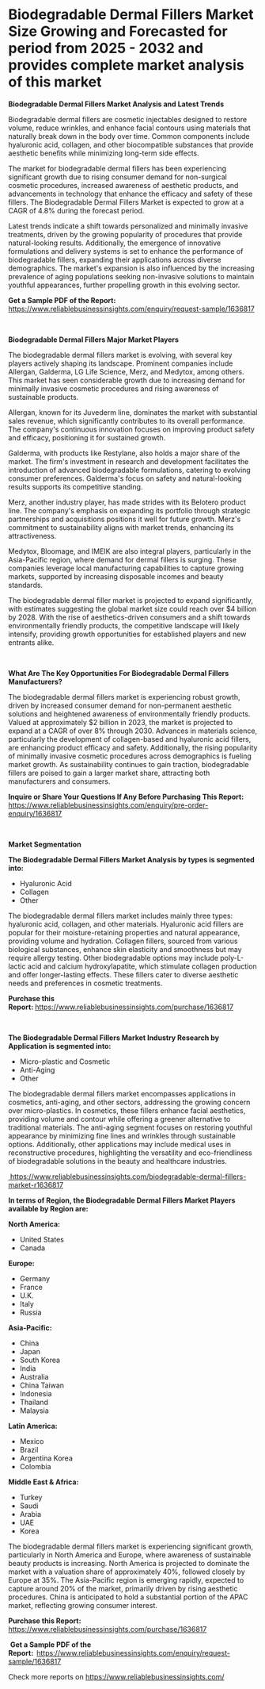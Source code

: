 <p><h1>Biodegradable Dermal Fillers Market Size Growing and Forecasted for period from 2025 - 2032 and provides complete market analysis of this market</h1></p><p><strong>Biodegradable Dermal Fillers Market Analysis and Latest Trends</strong></p>
<p><p>Biodegradable dermal fillers are cosmetic injectables designed to restore volume, reduce wrinkles, and enhance facial contours using materials that naturally break down in the body over time. Common components include hyaluronic acid, collagen, and other biocompatible substances that provide aesthetic benefits while minimizing long-term side effects. </p><p>The market for biodegradable dermal fillers has been experiencing significant growth due to rising consumer demand for non-surgical cosmetic procedures, increased awareness of aesthetic products, and advancements in technology that enhance the efficacy and safety of these fillers. The Biodegradable Dermal Fillers Market is expected to grow at a CAGR of 4.8% during the forecast period. </p><p>Latest trends indicate a shift towards personalized and minimally invasive treatments, driven by the growing popularity of procedures that provide natural-looking results. Additionally, the emergence of innovative formulations and delivery systems is set to enhance the performance of biodegradable fillers, expanding their applications across diverse demographics. The market's expansion is also influenced by the increasing prevalence of aging populations seeking non-invasive solutions to maintain youthful appearances, further propelling growth in this evolving sector.</p></p>
<p><strong>Get a Sample PDF of the Report:&nbsp;</strong> <a href="https://www.reliablebusinessinsights.com/enquiry/request-sample/1636817?utm_campaign=3086&utm_medium=2&utm_source=Github&utm_content=ia&utm_term=23032025&utm_id=biodegradable-dermal-fillers">https://www.reliablebusinessinsights.com/enquiry/request-sample/1636817</a></p>
<p>&nbsp;</p>
<p><strong>Biodegradable Dermal Fillers Major Market Players</strong></p>
<p><p>The biodegradable dermal fillers market is evolving, with several key players actively shaping its landscape. Prominent companies include Allergan, Galderma, LG Life Science, Merz, and Medytox, among others. This market has seen considerable growth due to increasing demand for minimally invasive cosmetic procedures and rising awareness of sustainable products.</p><p>Allergan, known for its Juvederm line, dominates the market with substantial sales revenue, which significantly contributes to its overall performance. The company's continuous innovation focuses on improving product safety and efficacy, positioning it for sustained growth.</p><p>Galderma, with products like Restylane, also holds a major share of the market. The firm's investment in research and development facilitates the introduction of advanced biodegradable formulations, catering to evolving consumer preferences. Galderma's focus on safety and natural-looking results supports its competitive standing.</p><p>Merz, another industry player, has made strides with its Belotero product line. The company's emphasis on expanding its portfolio through strategic partnerships and acquisitions positions it well for future growth. Merz's commitment to sustainability aligns with market trends, enhancing its attractiveness.</p><p>Medytox, Bloomage, and IMEIK are also integral players, particularly in the Asia-Pacific region, where demand for dermal fillers is surging. These companies leverage local manufacturing capabilities to capture growing markets, supported by increasing disposable incomes and beauty standards.</p><p>The biodegradable dermal filler market is projected to expand significantly, with estimates suggesting the global market size could reach over $4 billion by 2028. With the rise of aesthetics-driven consumers and a shift towards environmentally friendly products, the competitive landscape will likely intensify, providing growth opportunities for established players and new entrants alike.</p></p>
<p>&nbsp;</p>
<p><strong>What Are The Key Opportunities For Biodegradable Dermal Fillers Manufacturers?</strong></p>
<p><p>The biodegradable dermal fillers market is experiencing robust growth, driven by increased consumer demand for non-permanent aesthetic solutions and heightened awareness of environmentally friendly products. Valued at approximately $2 billion in 2023, the market is projected to expand at a CAGR of over 8% through 2030. Advances in materials science, particularly the development of collagen-based and hyaluronic acid fillers, are enhancing product efficacy and safety. Additionally, the rising popularity of minimally invasive cosmetic procedures across demographics is fueling market growth. As sustainability continues to gain traction, biodegradable fillers are poised to gain a larger market share, attracting both manufacturers and consumers.</p></p>
<p><strong>Inquire or Share Your Questions If Any Before Purchasing This Report:</strong> <a href="https://www.reliablebusinessinsights.com/enquiry/pre-order-enquiry/1636817?utm_campaign=3086&utm_medium=2&utm_source=Github&utm_content=ia&utm_term=23032025&utm_id=biodegradable-dermal-fillers">https://www.reliablebusinessinsights.com/enquiry/pre-order-enquiry/1636817</a></p>
<p>&nbsp;</p>
<p><strong>Market Segmentation</strong></p>
<p><strong>The Biodegradable Dermal Fillers Market Analysis by types is segmented into:</strong></p>
<p><ul><li>Hyaluronic Acid</li><li>Collagen</li><li>Other</li></ul></p>
<p><p>The biodegradable dermal fillers market includes mainly three types: hyaluronic acid, collagen, and other materials. Hyaluronic acid fillers are popular for their moisture-retaining properties and natural appearance, providing volume and hydration. Collagen fillers, sourced from various biological substances, enhance skin elasticity and smoothness but may require allergy testing. Other biodegradable options may include poly-L-lactic acid and calcium hydroxylapatite, which stimulate collagen production and offer longer-lasting effects. These fillers cater to diverse aesthetic needs and preferences in cosmetic treatments.</p></p>
<p><strong>Purchase this Report:&nbsp;</strong><a href="https://www.reliablebusinessinsights.com/purchase/1636817?utm_campaign=3086&utm_medium=2&utm_source=Github&utm_content=ia&utm_term=23032025&utm_id=biodegradable-dermal-fillers">https://www.reliablebusinessinsights.com/purchase/1636817</a></p>
<p>&nbsp;</p>
<p><strong>The Biodegradable Dermal Fillers Market Industry Research by Application is segmented into:</strong></p>
<p><ul><li>Micro-plastic and Cosmetic</li><li>Anti-Aging</li><li>Other</li></ul></p>
<p><p>The biodegradable dermal fillers market encompasses applications in cosmetics, anti-aging, and other sectors, addressing the growing concern over micro-plastics. In cosmetics, these fillers enhance facial aesthetics, providing volume and contour while offering a greener alternative to traditional materials. The anti-aging segment focuses on restoring youthful appearance by minimizing fine lines and wrinkles through sustainable options. Additionally, other applications may include medical uses in reconstructive procedures, highlighting the versatility and eco-friendliness of biodegradable solutions in the beauty and healthcare industries.</p></p>
<p><a href="https://www.reliablebusinessinsights.com/biodegradable-dermal-fillers-market-r1636817?utm_campaign=3086&utm_medium=2&utm_source=Github&utm_content=ia&utm_term=23032025&utm_id=biodegradable-dermal-fillers">&nbsp;https://www.reliablebusinessinsights.com/biodegradable-dermal-fillers-market-r1636817</a></p>
<p><strong>In terms of Region, the Biodegradable Dermal Fillers Market Players available by Region are:</strong></p>
<p>
    <p> <strong> North America: </strong>
        <ul>
            <li>United States</li>
            <li>Canada</li>
        </ul>
        </p> 
    <p> <strong> Europe: </strong>
        <ul>
            <li>Germany</li>
            <li>France</li>
            <li>U.K.</li>
            <li>Italy</li>
            <li>Russia</li>
        </ul>
        </p> 
    <p> <strong> Asia-Pacific: </strong>
        <ul>
            <li>China</li>
            <li>Japan</li>
            <li>South Korea</li>
            <li>India</li>
            <li>Australia</li>
            <li>China Taiwan</li>
            <li>Indonesia</li>
            <li>Thailand</li>
            <li>Malaysia</li>
        </ul>
        </p> 
    <p> <strong> Latin America: </strong>
        <ul>
            <li>Mexico</li>
            <li>Brazil</li>
            <li>Argentina Korea</li>
            <li>Colombia</li>
        </ul>
        </p> 
    <p> <strong> Middle East & Africa: </strong>
        <ul>
            <li>Turkey</li>
            <li>Saudi</li>
            <li>Arabia</li>
            <li>UAE</li>
            <li>Korea</li>
        </ul>
    </p>
    </p>
<p><p>The biodegradable dermal fillers market is experiencing significant growth, particularly in North America and Europe, where awareness of sustainable beauty products is increasing. North America is projected to dominate the market with a valuation share of approximately 40%, followed closely by Europe at 35%. The Asia-Pacific region is emerging rapidly, expected to capture around 20% of the market, primarily driven by rising aesthetic procedures. China is anticipated to hold a substantial portion of the APAC market, reflecting growing consumer interest.</p></p>
<p><strong>Purchase this Report: </strong><a href="https://www.reliablebusinessinsights.com/purchase/1636817?utm_campaign=3086&utm_medium=2&utm_source=Github&utm_content=ia&utm_term=23032025&utm_id=biodegradable-dermal-fillers">https://www.reliablebusinessinsights.com/purchase/1636817</a></p>
<p>&nbsp;<strong>Get a Sample PDF of the Report:&nbsp;&nbsp;</strong><a href="https://www.reliablebusinessinsights.com/enquiry/request-sample/1636817?utm_campaign=3086&utm_medium=2&utm_source=Github&utm_content=ia&utm_term=23032025&utm_id=biodegradable-dermal-fillers">https://www.reliablebusinessinsights.com/enquiry/request-sample/1636817</a></p>
<p><strong></strong></p>
<p>Check more reports on <a href="https://www.reliablebusinessinsights.com/?utm_campaign=3086&utm_medium=2&utm_source=Github&utm_content=ia&utm_term=23032025&utm_id=biodegradable-dermal-fillers">https://www.reliablebusinessinsights.com/</a></p>